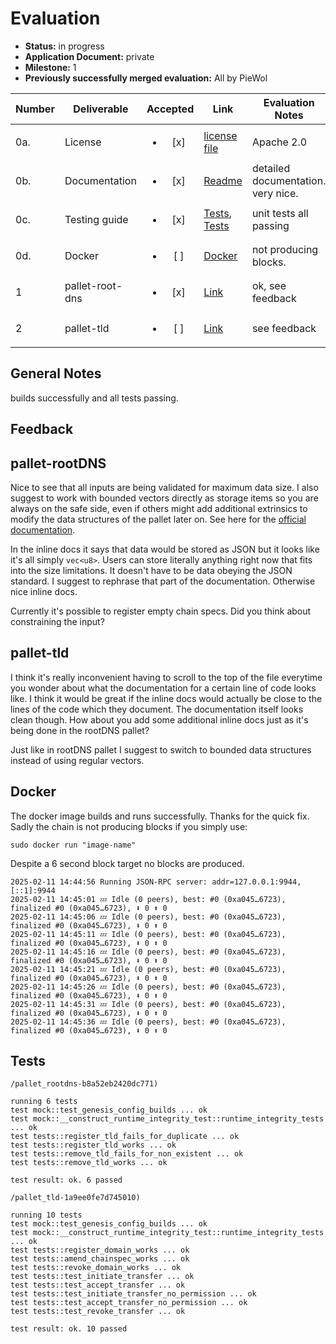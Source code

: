 # Evaluation

- **Status:** in progress
- **Application Document:** private
- **Milestone:** 1
- **Previously successfully merged evaluation:** All by PieWol

| Number | Deliverable | Accepted | Link | Evaluation Notes |
| ------ | ----------- | :------: | ---- |----------------- |
| 0a. | License |<ul><li>[x] </li></ul> | [license file](https://github.com/tcdt-lab/bcdns/blob/master/LICENSE) | Apache 2.0 | 
| 0b.  | Documentation |<ul><li>[x] </li></ul> | [Readme](https://github.com/tcdt-lab/bcdns/blob/master/README.md)| detailed documentation. very nice. | 
| 0c.  | Testing guide | <ul><li>[x] </li></ul> | [Tests](https://github.com/tcdt-lab/bcdns/blob/master/polkadot-sdk-solochain-template/pallets/rootdns/src/tests.rs), [Tests](https://github.com/tcdt-lab/bcdns/blob/master/polkadot-sdk-solochain-template/pallets/tld/src/tests.rs)   | unit tests all passing | 
| 0d.  | Docker | <ul><li>[ ] </li></ul> | [Docker](https://github.com/tcdt-lab/bcdns/blob/master/polkadot-sdk-solochain-template/Dockerfile) | not producing blocks. | 
| 1 | pallet-root-dns |<ul><li>[x] </li></ul> | [Link](https://github.com/tcdt-lab/bcdns/blob/master/polkadot-sdk-solochain-template/pallets/rootdns/src/lib.rs) | ok, see feedback | 
| 2 | pallet-tld |<ul><li>[ ] </li></ul> | [Link](https://github.com/tcdt-lab/bcdns/blob/master/polkadot-sdk-solochain-template/pallets/tld/src/lib.rs) | see feedback |



## General Notes
builds successfully and all tests passing.


## Feedback

## pallet-rootDNS
Nice to see that all inputs are being validated for maximum data size. I also suggest to work with bounded vectors directly as storage items so you are always on the safe side, even if others might add additional extrinsics to modify the data structures of the pallet later on. See here for the [official documentation](https://paritytech.github.io/polkadot-sdk/master/frame_support/storage/bounded_vec/struct.BoundedVec.html).

In the inline docs it says that data would be stored as JSON but it looks like it's all simply `vec<u8>`. Users can store literally anything right now that fits into the size limitations. It doesn't have to be data obeying the JSON standard. I suggest to rephrase that part of the documentation. Otherwise nice inline docs.

Currently it's possible to register empty chain specs. Did you think about constraining the input?

## pallet-tld

I think it's really inconvenient having to scroll to the top of the file everytime you wonder about what the documentation for a certain line of code looks like. I think it would be great if the inline docs would actually be close to the lines of the code which they document. The documentation itself looks clean though. How about you add some additional inline docs just as it's being done in the rootDNS pallet? 

Just like in rootDNS pallet I suggest to switch to bounded data structures instead of using regular vectors.

## Docker
The docker image builds and runs successfully. Thanks for the quick fix. Sadly the chain is not producing blocks if you simply use:

``sudo docker run "image-name"``

Despite a 6 second block target no blocks are produced.

````
2025-02-11 14:44:56 Running JSON-RPC server: addr=127.0.0.1:9944,[::1]:9944    
2025-02-11 14:45:01 💤 Idle (0 peers), best: #0 (0xa045…6723), finalized #0 (0xa045…6723), ⬇ 0 ⬆ 0    
2025-02-11 14:45:06 💤 Idle (0 peers), best: #0 (0xa045…6723), finalized #0 (0xa045…6723), ⬇ 0 ⬆ 0    
2025-02-11 14:45:11 💤 Idle (0 peers), best: #0 (0xa045…6723), finalized #0 (0xa045…6723), ⬇ 0 ⬆ 0    
2025-02-11 14:45:16 💤 Idle (0 peers), best: #0 (0xa045…6723), finalized #0 (0xa045…6723), ⬇ 0 ⬆ 0    
2025-02-11 14:45:21 💤 Idle (0 peers), best: #0 (0xa045…6723), finalized #0 (0xa045…6723), ⬇ 0 ⬆ 0    
2025-02-11 14:45:26 💤 Idle (0 peers), best: #0 (0xa045…6723), finalized #0 (0xa045…6723), ⬇ 0 ⬆ 0    
2025-02-11 14:45:31 💤 Idle (0 peers), best: #0 (0xa045…6723), finalized #0 (0xa045…6723), ⬇ 0 ⬆ 0    
2025-02-11 14:45:36 💤 Idle (0 peers), best: #0 (0xa045…6723), finalized #0 (0xa045…6723), ⬇ 0 ⬆ 0   
````




## Tests

````
/pallet_rootdns-b8a52eb2420dc771)

running 6 tests
test mock::test_genesis_config_builds ... ok
test mock::__construct_runtime_integrity_test::runtime_integrity_tests ... ok
test tests::register_tld_fails_for_duplicate ... ok
test tests::register_tld_works ... ok
test tests::remove_tld_fails_for_non_existent ... ok
test tests::remove_tld_works ... ok

test result: ok. 6 passed
````

````
/pallet_tld-1a9ee0fe7d745010)

running 10 tests
test mock::test_genesis_config_builds ... ok
test mock::__construct_runtime_integrity_test::runtime_integrity_tests ... ok
test tests::register_domain_works ... ok
test tests::amend_chainspec_works ... ok
test tests::revoke_domain_works ... ok
test tests::test_initiate_transfer ... ok
test tests::test_accept_transfer ... ok
test tests::test_initiate_transfer_no_permission ... ok
test tests::test_accept_transfer_no_permission ... ok
test tests::test_revoke_transfer ... ok

test result: ok. 10 passed
````







